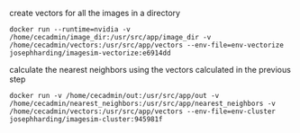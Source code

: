 

create vectors for all the images in a directory

```
docker run --runtime=nvidia -v /home/cecadmin/image_dir:/usr/src/app/image_dir -v /home/cecadmin/vectors:/usr/src/app/vectors --env-file=env-vectorize josephharding/imagesim-vectorize:e6914dd
```

calculate the nearest neighbors using the vectors calculated in the previous step

```
docker run -v /home/cecadmin/out:/usr/src/app/out -v /home/cecadmin/nearest_neighbors:/usr/src/app/nearest_neighbors -v /home/cecadmin/vectors:/usr/src/app/vectors --env-file=env-cluster josephharding/imagesim-cluster:945981f
```
